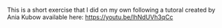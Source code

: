 This is a short exercise that I did on my own following a tutoral created by Ania Kubow available here: https://youtu.be/lhNdUVh3qCc
